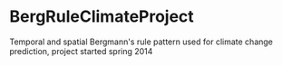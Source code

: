 BergRuleClimateProject
======================

Temporal and spatial Bergmann's rule pattern used for climate change prediction, project started spring 2014
